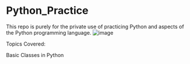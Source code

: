 # Python_Practice
This repo is purely for the private use of practicing Python and aspects of the Python programming language.
![image](https://github.com/rsieber2002/Python_Practice/assets/152230717/923b35f4-41f9-4ea0-b678-c51514a0e6dd)

Topics Covered:

Basic Classes in Python

